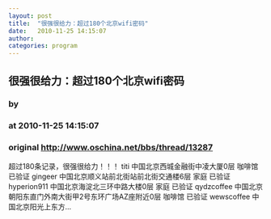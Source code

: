 ```yaml
---
layout: post
title:  "很强很给力：超过180个北京wifi密码"
date:   2010-11-25 14:15:07
author: 
categories: program
---
```


## 很强很给力：超过180个北京wifi密码
### by 
### at 2010-11-25 14:15:07
### original <http://www.oschina.net/bbs/thread/13287>

超过180条记录，很强很给力！！！ titi 中国北京西城金融街中凌大厦0层 咖啡馆 已验证 gingeer 中国北京顺义站前北街站前北街交通楼6层 家庭 已验证 hyperion911 中国北京海淀北三环中路大楼0层 家庭 已验证 qydzcoffee 中国北京朝阳东直门外南大街甲2号东环广场AZ座附近0层 咖啡馆 已验证 wewscoffee 中国北京阳光上东方...